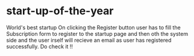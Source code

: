 # start-up-of-the-year
World's best startup
On clicking the Register button user has to fill the Subscription form to register to the startup page and then oth the system side and the user irself will recieve an
email as user has registered successfully.
Do check it !!

